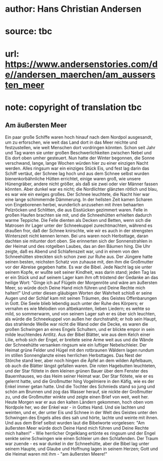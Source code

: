 # author: Hans Christian Andersen
# source: tbc
# url: https://www.andersenstories.com/de//andersen_maerchen/am_aussersten_meer
# note: copyright of translation tbc

## Am äußersten Meer 

Ein paar große Schiffe waren hoch hinauf nach dem Nordpol ausgesandt, um
zu erforschen, wie weit das Land dort in das Meer reichte und
festzustellen, wie weit Menschen dort vordringen könnten. Schon seit
Jahr und Tag waren sie unter großen Beschwerlichkeiten zwischen Nebel
und Eis dort oben umher gesteuert. Nun hatte der Winter begonnen, die
Sonne verschwand, lange, lange Wochen würden hier zu einer einzigen
Nacht werden. Alles ringsum war ein einziges Stück Eis, und fest lag
darin das Schiff vertäut, der Schnee lag hoch und aus dem Schnee selbst
wurden bienenkorbähnliche Hütten errichtet, einige waren groß, wie
unsere Hünengräber, andere nicht größer, als daß sie zwei oder vier
Männer fassen könnten. Aber dunkel war es nicht; die Nordlichter
glänzten rötlich und blau, es war wie ein ewiges großes. Der Schnee
leuchtete, die Nacht hier war eine lange schimmernde Dämmerung. In der
hellsten Zeit kamen Scharen von Eingeborenen herbei, wunderlich
anzusehen mit ihren behaarten Pelzröcken und Schlitten, die aus
Eisstücken gezimmert waren. Felle in großen Haufen brachten sie mit, und
die Schneehütten erhielten dadurch warme Teppiche. Die Felle dienten als
Decken und Betten, wenn sich die Matrosen ihr Lager unter der
Schneekuppel zurechtmachten, während es draußen fror, daß der Schnee
knirschte, wie wir es auch in der strengsten Winterszeit nicht kennen
lernen. Bei uns waren noch Herbsttage, daran dachten sie mitunter dort
oben. Sie erinnerten sich der Sonnenstrahlen in der Heimat und des
rotgelben Laubes, das an den Bäumen hing. Die Uhr zeigte, daß es Abend
und Schlafenszeit war, und in einem von den Schneehütten streckten sich
schon zwei zur Ruhe aus. Der Jüngere hatte seinen besten, reichsten
Schatz von zuhause mit, den ihm die Großmutter vor der Abreise gegeben
hatte. Es war die Bibel. Jede Nacht lag sie unter seinem Kopfe, er wußte
seit seiner Kindheit, was darin stand; jeden Tag las er ein Stück und
auf seinem Lager kam ihm oft tröstend der Gedanke an das heilige Wort:
"Ginge ich auf Flügeln der Morgenröte und wäre am äußersten Meer, so
würde doch Deine Hand mich führen und Deine Rechte mich halten!" Und
unter diesen gläubigen Worten der Wahrheit schloß er seine Augen und der
Schlaf kam mit seinen Träumen, des Geistes Offenbarungen in Gott. Die
Seele blieb lebendig auch unter der Ruhe des Körpers; er vernahm es wie
Melodien von altbekannten, lieben Liedern; es wehte so mild, so
sommerwarm, und von seinem Lager sah er es über sich leuchten, als würde
die Schneekuppel von außen her durchstrahlt; er hob sein Haupt, das
strahlende Weiße war nicht die Wand oder die Decke, es waren die großen
Schwingen an eines Engels Schultern, und er blickte empor in sein milde
leuchtendes Antlitz. Aus der Bibel Blätter, wie aus dem Kelch einer
Lilie, erhob sich der Engel, er breitete seine Arme weit aus und die
Wände der Schneehütte versanken ringsum wie ein luftiger Nebelschleier.
Der Heimat grüne Felder und Hügel mit den rotbraunen Wäldern lagen
rundum im stillen Sonnenglanzte eines herrlichen Herbsttages. Das Nest
der Störche stand leer, aber noch hingen die Äpfel an dem wilden
Apfelbaum, ob auch die Blätter längst gefallen waren. Die roten
Hagebutten leuchteten, und der Star flötete in dem kleinen grünen Bauer
über dem Fenster des Bauernhauses, wo das Heim seiner Heimat war. Der
Star flötete, wie er es gelernt hatte, und die Großmutter hing
Vogelmiere in den Käfig, wie es der Enkel immer getan hatte. Und die
Tochter des Schmieds stand so jung und schön am Brunnen und zog das
Wasser herauf, sie nickte der Großmutter zu, und die Großmutter winkte
und zeigte einen Brief von weit, weit her. Heute Morgen war er aus den
kalten Ländern gekommen, hoch oben vom Nordpole her, wo der Enkel war -
in Gottes Hand. Und sie lachten und weinten, und er, der unter Eis und
Schnee in der Welt des Geistes unter den Schwingen des Engels alles dies
sah und hörte, lachte und weinte mit ihnen. Und aus dem Brief selbst
wurden laut die Bibelworte vorgelesen: "Am äußersten Meer würde doch
Deine Hand mich führen und Deine Rechte mich halten!" - Wie herrlicher
Orgelklang ertönte es ringsum und der Engel senkte seine Schwingen wie
einen Schleier um den Schlafenden. Der Traum war zuende - es war dunkel
in der Schneehütte, aber die Bibel lag unter seinem Haupte, und Glaube
und Hoffnung lagen in seinem Herzen; Gott und die Heimat waren mit ihm -
"am äußersten Meere!"
